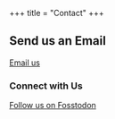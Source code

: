 +++
title = "Contact"
+++

## Send us an Email

[Email us](mailto:info@accesskit.dev)

### Connect with Us

[Follow us on Fosstodon](https://fosstodon.org/@accesskit)
